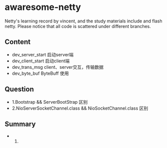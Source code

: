 # awaresome-netty
Netty's learning record by vincent, and the study materials include <Netty In Action> and flash netty. 
Please notice that all code is scattered under different branches.


## Content
* dev_server_start 启动server端
* dev_client_start 启动client端
* dev_trans_msg client、server交互，传输数据 
* dev_byte_buf ByteBuff 使用

## Question
 * 1.Bootstrap && ServerBootStrap 区别
 * 2.NioServerSocketChannel.class && NioSocketChannel.class 区别

## Summary
* 1.
